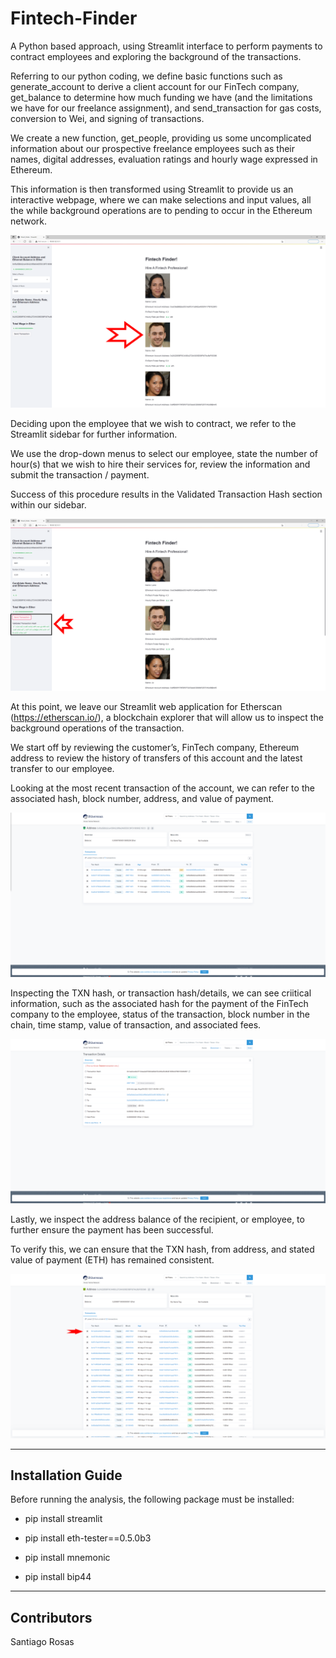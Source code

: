 # Fintech-Finder
A Python based approach, using Streamlit interface to perform payments to contract employees and exploring the background of the transactions.

Referring to our python coding, we define basic functions such as generate_account to derive a client account for our FinTech company, get_balance to determine how much funding we have (and the limitations we have for our freelance assignment), and send_transaction for gas costs, conversion to Wei, and signing of transactions.

We create a new function, get_people, providing us some uncomplicated information about our prospective freelance employees such as their names, digital addresses, evaluation ratings and hourly wage expressed in Ethereum.

This information is then transformed using Streamlit to provide us an interactive webpage, where we can make selections and input values, all the while background operations are to pending to occur in the Ethereum network.


![home webpage](Images/initial.png)


Deciding upon the employee that we wish to contract, we refer to the Streamlit sidebar for further information.

We use the drop-down menus to select our employee, state the number of hour(s) that we wish to hire their services for, review the information and submit the transaction / payment.

Success of this procedure results in the Validated Transaction Hash section within our sidebar.


![transaction successful](Images/transaction.png)


At this point, we leave our Streamlit web application for Etherscan (https://etherscan.io/), a blockchain explorer that will allow us to inspect the background operations of the transaction.

We start off by reviewing the customer’s, FinTech company, Ethereum address to review the history of transfers of this account and the latest transfer to our employee.

Looking at the most recent transaction of the account, we can refer to the associated hash, block number, address, and value of payment.


![customer account](Images/customer_account.png)


Inspecting the TXN hash, or transaction hash/details, we can see criitical information, such as the associated hash for the payment of the FinTech company to the employee, status of the transaction, block number in the chain, time stamp, value of transaction, and associated fees. 


![transaction details](Images/transaction_details.png)


Lastly, we inspect the address balance of the recipient, or employee, to further ensure the payment has been successful. 

To verify this, we can ensure that the TXN hash, from address, and stated value of payment (ETH) has remained consistent.


![recipient account](Images/recipient_account.png)


---

## Installation Guide

Before running the analysis, the following package must be installed:

*    pip install streamlit

*    pip install eth-tester==0.5.0b3

*    pip install mnemonic

*    pip install bip44


---

## Contributors

Santiago Rosas
